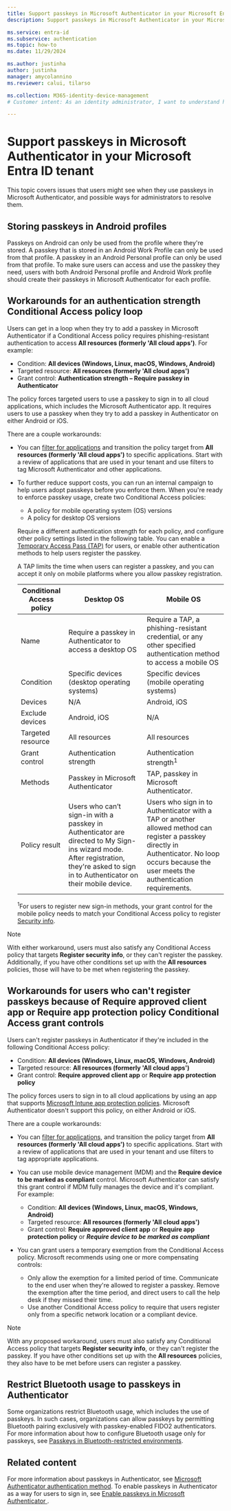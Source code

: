 ```yaml
---
title: Support passkeys in Microsoft Authenticator in your Microsoft Entra ID tenant
description: Support passkeys in Microsoft Authenticator in your Microsoft Entra ID tenant.

ms.service: entra-id 
ms.subservice: authentication
ms.topic: how-to
ms.date: 11/29/2024

ms.author: justinha
author: justinha
manager: amycolannino
ms.reviewer: calui, tilarso

ms.collection: M365-identity-device-management
# Customer intent: As an identity administrator, I want to understand how users can register a passkey in Microsoft Authenticator 

---
```

# Support passkeys in Microsoft Authenticator in your Microsoft Entra ID tenant

This topic covers issues that users might see when they use passkeys in Microsoft Authenticator, and possible ways for administrators to resolve them.

## Storing passkeys in Android profiles 

Passkeys on Android can only be used from the profile where they're stored. 
A passkey that is stored in an Android Work Profile can only be used from that profile. 
A passkey in an Android Personal profile can only be used from that profile. 
To make sure users can access and use the passkey they need, users with both Android Personal profile and Android Work profile should create their passkeys in Microsoft Authenticator for each profile.

## Workarounds for an authentication strength Conditional Access policy loop

Users can get in a loop when they try to add a passkey in Microsoft Authenticator if a Conditional Access policy requires phishing-resistant authentication to access **All resources (formerly 'All cloud apps')**. For example:

- Condition: **All devices (Windows, Linux, macOS, Windows, Android)** 
- Targeted resource: **All resources (formerly 'All cloud apps')** 
- Grant control: **Authentication strength – Require passkey in Authenticator** 

The policy forces targeted users to use a passkey to sign in to all cloud applications, which includes the Microsoft Authenticator app. It requires users to use a passkey when they try to add a passkey in Authenticator on either Android or iOS.

There are a couple workarounds:

- You can [filter for applications](~/identity/conditional-access/concept-filter-for-applications.md) and transition the policy target from **All resources (formerly 'All cloud apps')** to specific applications. Start with a review of applications that are used in your tenant and use filters to tag Microsoft Authenticator and other applications.

- To further reduce support costs, you can run an internal campaign to help users adopt passkeys before you enforce them. When you're ready to enforce passkey usage, create two Conditional Access policies: 

  - A policy for mobile operating system (OS) versions
  - A policy for desktop OS versions 

  Require a different authentication strength for each policy, and configure other policy settings listed in the following table. You can enable a [Temporary Access Pass (TAP)](howto-authentication-temporary-access-pass.md) for users, or enable other authentication methods to help users register the passkey. 
  
  A TAP limits the time when users can register a passkey, and you can accept it only on mobile platforms where you allow passkey registration. 

  | Conditional Access policy | Desktop OS     | Mobile OS     |
  |---------------------------|----------------|---------------|
  | Name              | Require a passkey in Authenticator to access a desktop OS | Require a TAP, a phishing-resistant credential, or any other specified authentication method to access a mobile OS |
  | Condition         | Specific devices (desktop operating systems) | Specific devices (mobile operating systems) |
  | Devices           | N/A                                          | Android, iOS            | 
  | Exclude devices   | Android, iOS                                 | N/A                     |
  | Targeted resource | All resources                               | All resources          |
  | Grant control     | Authentication strength                      | Authentication strength<sup>1</sup> |
  | Methods           | Passkey in Microsoft Authenticator |TAP, passkey in Microsoft Authenticator. |
  | Policy result     | Users who can’t sign-in with a passkey in Authenticator are directed to My Sign-ins wizard mode. After registration, they're asked to sign in to Authenticator on their mobile device. | Users who sign in to Authenticator with a TAP or another allowed method can register a passkey directly in Authenticator. No loop occurs because the user meets the authentication requirements. |

  <sup>1</sup>For users to register new sign-in methods, your grant control for the mobile policy needs to match your Conditional Access policy to register [Security info](https://mysignins.microsoft.com/security-info). 

>[!NOTE]
>With either workaround, users must also satisfy any Conditional Access policy that targets **Register security info**, or they can't register the passkey. Additionally, if you have other conditions set up with the **All resources** policies, those will have to be met when registering the passkey.  

## Workarounds for users who can't register passkeys because of Require approved client app or Require app protection policy Conditional Access grant controls

Users can't register passkeys in Authenticator if they're included in the following Conditional Access policy:

- Condition: **All devices (Windows, Linux, macOS, Windows, Android)** 
- Targeted resource: **All resources (formerly 'All cloud apps')** 
- Grant control: **Require approved client app** or **Require app protection policy**

The policy forces users to sign in to all cloud applications by using an app that supports [Microsoft Intune app protection policies](/mem/intune/apps/app-protection-policy). Microsoft Authenticator doesn't support this policy, on either Android or iOS.

There are a couple workarounds:

- You can [filter for applications](~/identity/conditional-access/concept-filter-for-applications.md), and transition the policy target from **All resources (formerly 'All cloud apps')** to specific applications. Start with a review of applications that are used in your tenant and use filters to tag appropriate applications.

- You can use mobile device management (MDM) and the **Require device to be marked as compliant** control. Microsoft Authenticator can satisfy this grant control if MDM fully manages the device and it's compliant. For example:

  - Condition: **All devices (Windows, Linux, macOS, Windows, Android)** 
  - Targeted resource: **All resources (formerly 'All cloud apps')** 
  - Grant control: **Require approved client app** or **Require app protection policy** or ***Require device to be marked as compliant***

- You can grant users a temporary exemption from the Conditional Access policy. Microsoft recommends using one or more compensating controls:
  - Only allow the exemption for a limited period of time. Communicate to the end user when they're allowed to register a passkey. Remove the exemption after the time period, and direct users to call the help desk if they missed their time.
  - Use another Conditional Access policy to require that users register only from a specific network location or a compliant device.

>[!NOTE]
>With any proposed workaround, users must also satisfy any Conditional Access policy that targets **Register security info**, or they can't register the passkey. If you have other conditions set up with the **All resources** policies, they also have to be met before users can register a passkey.

## Restrict Bluetooth usage to passkeys in Authenticator

Some organizations restrict Bluetooth usage, which includes the use of passkeys. In such cases, organizations can allow passkeys by permitting Bluetooth pairing exclusively with passkey-enabled FIDO2 authenticators. For more information about how to configure Bluetooth usage only for passkeys, see [Passkeys in Bluetooth-restricted environments](/windows/security/identity-protection/passkeys/?tabs=windows%2Cintune#passkeys-in-bluetooth-restricted-environments).

## Related content 

For more information about passkeys in Authenticator, see [Microsoft Authenticator authentication method](concept-authentication-authenticator-app.md).
To enable passkeys in Authenticator as a way for users to sign in, see [Enable passkeys in Microsoft Authenticator ](how-to-enable-authenticator-passkey.md).
